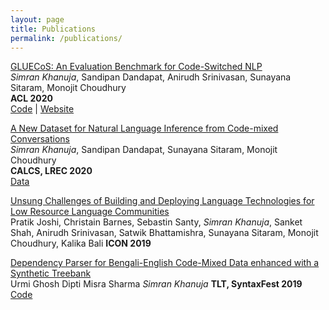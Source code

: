 ```yaml
---
layout: page
title: Publications
permalink: /publications/
---
```


[GLUECoS: An Evaluation Benchmark for Code-Switched NLP](https://arxiv.org/pdf/2004.12376.pdf)  
*Simran Khanuja*, Sandipan Dandapat, Anirudh Srinivasan, Sunayana Sitaram, Monojit Choudhury  
**ACL 2020**  
[Code](https://github.com/microsoft/GLUECoS) | [Website](https://microsoft.github.io/GLUECoS/)

[A New Dataset for Natural Language Inference from Code-mixed Conversations](https://arxiv.org/pdf/2004.05051.pdf)  
*Simran Khanuja*, Sandipan Dandapat, Sunayana Sitaram, Monojit Choudhury  
**CALCS, LREC 2020**  
[Data](http://aka.ms/codemixedNLI)

[Unsung Challenges of Building and Deploying Language Technologies for Low Resource Language Communities](https://arxiv.org/pdf/2004.12376.pdf)  
Pratik Joshi, Christain Barnes, Sebastin Santy, *Simran Khanuja*, Sanket Shah, Anirudh Srinivasan, Satwik Bhattamishra, Sunayana Sitaram, Monojit Choudhury, Kalika Bali 
**ICON 2019**  

[Dependency Parser for Bengali-English Code-Mixed Data enhanced with a Synthetic Treebank](https://www.aclweb.org/anthology/W19-7810.pdf)  
Urmi Ghosh Dipti Misra Sharma *Simran Khanuja* 
**TLT, SyntaxFest 2019** 
[Code](https://github.com/simran-khanuja/IIITH-Summer2018/tree/master/Code-Mixed%20Data/Code-Mixing)

